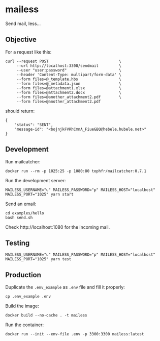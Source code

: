 # mailess

Send mail, less...

## Objective

For a request like this:

```
curl --request POST                               \
     --url http://localhost:3300/sendmail         \
     --user "user:password"                       \
     --header 'Content-Type: multipart/form-data' \
     --form files=@_template.hbs                  \
     --form files=@_metadata.json                 \
     --form files=@attachment1.xlsx               \
     --form files=@attachment2.docx               \
     --form files=@another_attachment2.pdf        \
     --form files=@another_attachment2.pdf
```

should return:

```
{
    "status": "SENT",
    "message-id": "<bojnjkFVRhCmnA_FiueGBQ@hebele.hubele.net>"
}
```

## Development

Run mailcatcher:

```
docker run --rm -p 1025:25 -p 1080:80 tophfr/mailcatcher:0.7.1
```

Run the development server:

```
MAILESS_USERNAME="u" MAILESS_PASSWORD="p" MAILESS_HOST="localhost" MAILESS_PORT="1025" yarn start
```

Send an email:

```
cd examples/hello
bash send.sh
```

Check http://localhost:1080 for the incoming mail.

## Testing

```
MAILESS_USERNAME="u" MAILESS_PASSWORD="p" MAILESS_HOST="localhost" MAILESS_PORT="1025" yarn test
```

## Production

Duplicate the `.env_example` as `.env` file and fill it properly:

```
cp .env_example .env
```

Build the image:
```
docker build --no-cache . -t mailess
```

Run the container:

```
docker run --init --env-file .env -p 3300:3300 mailess:latest
```
